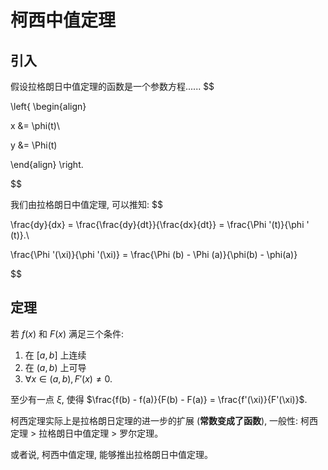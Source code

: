 # 柯西中值定理
## 引入
假设拉格朗日中值定理的函数是一个参数方程......
$$

\left\{
\begin{align}

x &= \phi(t)\\

y &= \Phi(t)

\end{align}
\right.

$$

我们由拉格朗日中值定理, 可以推知:
$$

\frac{dy}{dx} = \frac{\frac{dy}{dt}}{\frac{dx}{dt}} = \frac{\Phi '(t)}{\phi ' (t)}.\\

\frac{\Phi '(\xi)}{\phi '(\xi)} = \frac{\Phi (b) - \Phi (a)}{\phi(b) - \phi(a)}

$$

## 定理
若 $f(x)$ 和 $F(x)$ 满足三个条件:

1. 在 $[a, b]$ 上连续
2. 在 $(a, b)$ 上可导
3. $\forall x \in (a, b), F'(x) \neq 0$.

至少有一点 $\xi$, 使得 $\frac{f(b) - f(a)}{F(b) - F(a)} = \frac{f'(\xi)}{F'(\xi)}$.

柯西定理实际上是拉格朗日定理的进一步的扩展 (**常数变成了函数**), 一般性: 柯西定理 > 拉格朗日中值定理 > 罗尔定理。

或者说, 柯西中值定理, 能够推出拉格朗日中值定理。
